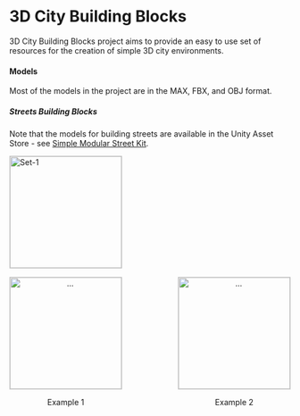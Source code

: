 3D City Building Blocks
========

3D City Building Blocks project aims to provide an easy to use set of resources for the creation of simple 3D city environments. 

#### Models ####

Most of the models in the project are in the MAX, FBX, and OBJ format.

##### Streets Building Blocks #####

Note that the models for building streets are available in the Unity Asset Store - see [Simple Modular Street Kit](https://www.assetstore.unity3d.com/#/content/13811 "Simple Modular Street Kit").

<img src="https://raw2.github.com/grey-eminence/3DCityBB/master/Models/Streets-BuildingBlocks/Screenshots/Set-1.jpg" alt="Set-1" style="border: 1px solid #ccc; width: 200px;"/>

<div style="text-align:center; margin-top:15px; height:300px;">
    <div style="float: left;">
        <a><img src="https://raw2.github.com/grey-eminence/3DCityBB/master/Models/Streets-BuildingBlocks/Screenshots/Set-1.jpg" alt="..." style="border: 1px solid #ccc; width: 200px;"/></a>
        <p>Example 1</p>
    </div>
    <div style="float: right;">
        <a><img src="https://raw2.github.com/grey-eminence/3DCityBB/master/Models/Streets-BuildingBlocks/Screenshots/Set-2.jpg" alt="..." style="border: 1px solid #ccc; width: 200px;"/></a>
        <p>Example 2</p>
    </div>
</div>